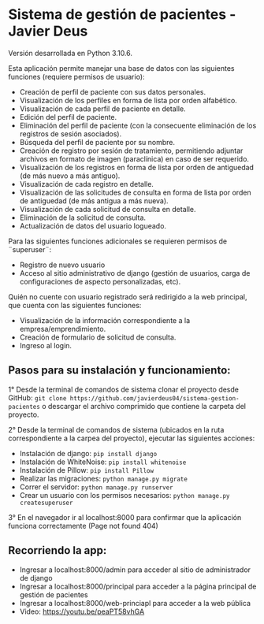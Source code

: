 # Sistema de gestión de pacientes - Javier Deus
Versión desarrollada en Python 3.10.6.

Esta aplicación permite manejar una base de datos con las siguientes funciones (requiere permisos de usuario):
- Creación de perfil de paciente con sus datos personales.
- Visualización de los perfiles en forma de lista por orden alfabético.
- Visualización de cada perfil de paciente en detalle.
- Edición del perfil de paciente.
- Eliminación del perfil de paciente (con la consecuente eliminación de los registros de sesión asociados).
- Búsqueda del perfil de paciente por su nombre.
- Creación de registro por sesión de tratamiento, permitiendo adjuntar archivos en formato de imagen (paraclínica) en caso de ser requerido.
- Visualización de los registros en forma de lista por orden de antiguedad (de más nuevo a más antiguo).
- Visualización de cada registro en detalle.
- Visualización de las solicitudes de consulta en forma de lista por orden de antiguedad (de más antigua a más nueva).
- Visualización de cada solicitud de consulta en detalle.
- Eliminación de la solicitud de consulta.
- Actualización de datos del usuario logueado.

Para las siguientes funciones adicionales se requieren permisos de ¨superuser¨:
- Registro de nuevo usuario
- Acceso al sitio administrativo de django (gestión de usuarios, carga de configuraciones de aspecto personalizadas, etc).

Quién no cuente con usuario registrado será redirigido a la web principal, que cuenta con las siguientes funciones:
- Visualización de la información correspondiente a la empresa/emprendimiento.
- Creación de formulario de solicitud de consulta.
- Ingreso al login.

## Pasos para su instalación y funcionamiento:

1° Desde la terminal de comandos de sistema clonar el proyecto desde GitHub: `git clone https://github.com/javierdeus04/sistema-gestion-pacientes` o descargar el archivo comprimido que contiene la carpeta del proyecto.

2° Desde la terminal de comandos de sistema (ubicados en la ruta correspondiente a la carpea del proyecto), ejecutar las siguientes acciones:
- Instalación de django: `pip install django`
- Instalación de WhiteNoise: `pip install whitenoise`
- Instalación de Pillow: `pip install Pillow`
- Realizar las migraciones: `python manage.py migrate`
- Correr el servidor: `python manage.py runserver`
- Crear un usuario con los permisos necesarios: `python manage.py createsuperuser`

3° En el navegador ir al localhost:8000 para confirmar que la aplicación funciona correctamente (Page not found 404) 

## Recorriendo la app:
- Ingresar a localhost:8000/admin para acceder al sitio de administrador de django
- Ingresar a localhost:8000/principal para acceder a la página principal de gestión de pacientes
- Ingresar a localhost:8000/web-princiapl para acceder a la web pública
- Video: https://youtu.be/peaPT58vhGA
